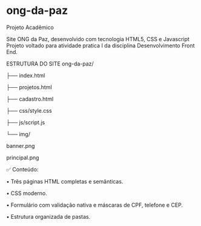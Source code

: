 # ong-da-paz



Projeto Acadêmico

Site ONG da Paz, desenvolvido com tecnologia HTML5, CSS e Javascript
Projeto voltado para atividade pratica I da disciplina Desenvolvimento Front End.

ESTRUTURA DO SITE
ong-da-paz/

├── index.html

├── projetos.html

├── cadastro.html

├── css/style.css

├── js/script.js

└── img/

banner.png

principal.png

✅ Conteúdo:

• Três páginas HTML completas e semânticas.

• CSS moderno.

• Formulário com validação nativa e máscaras de CPF, telefone e CEP.

• Estrutura organizada de pastas.
